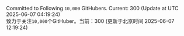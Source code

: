 Committed to Following `10,000` GitHubers. Current: <!-- FOLLOWING_COUNT -->300<!-- FOLLOWING_COUNT --> (Update at UTC <!-- LAST_UPDATED -->2025-06-07 04:19:24<!-- LAST_UPDATED -->)<br>
致力于关注`10,000`个GitHuber。当前：<!-- FOLLOWING_COUNT -->300<!-- FOLLOWING_COUNT --> (更新于北京时间 <!-- LAST_UPDATED_CST -->2025-06-07 12:19:24<!-- LAST_UPDATED_CST -->)
